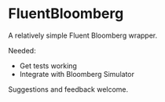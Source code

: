 # FluentBloomberg
A relatively simple Fluent Bloomberg wrapper.

Needed:
* Get tests working
* Integrate with Bloomberg Simulator

Suggestions and feedback welcome.
